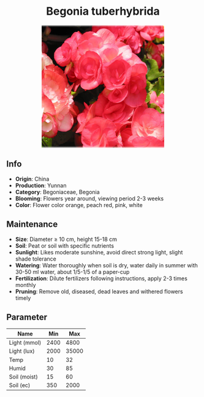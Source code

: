 <h1 align='center'>Begonia tuberhybrida</h1>
<p align="center">
    <img 
        align='center'
        width='320'
        src="../images/begonia tuberhybrida.png" 
        alt='Begonia tuberhybrida' />
</p>

## Info

 - **Origin**: China
 - **Production**: Yunnan
 - **Category**: Begoniaceae, Begonia
 - **Blooming**: Flowers year around, viewing period 2-3 weeks
 - **Color**: Flower color orange, peach red, pink, white

## Maintenance

 - **Size**: Diameter ≥ 10 cm, height 15-18 cm
 - **Soil**: Peat or soil with specific nutrients
 - **Sunlight**: Likes moderate sunshine, avoid direct strong light, slight shade tolerance
 - **Watering**: Water thoroughly when soil is dry, water daily in summer with 30-50 ml water, about 1/5-1/5 of a paper-cup
 - **Fertilization**: Dilute fertilizers following instructions, apply 2-3 times monthly
 - **Pruning**: Remove old, diseased, dead leaves and withered flowers timely

## Parameter

| Name         | Min  | Max   |
|--------------|------|-------|
| Light (mmol) | 2400 | 4800  |
| Light (lux)  | 2000 | 35000 |
| Temp         | 10    | 32    |
| Humid        | 30   | 85    |
| Soil (moist) | 15   | 60    |
| Soil (ec)    | 350  | 2000  |